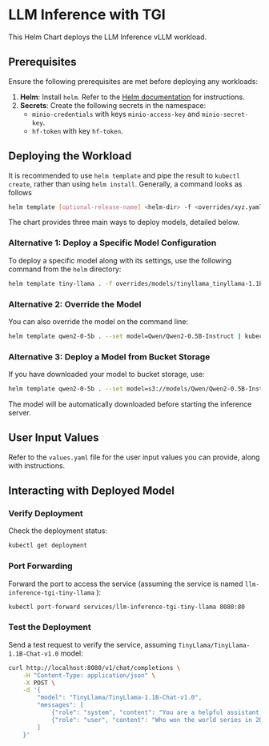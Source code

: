 # LLM Inference with TGI

This Helm Chart deploys the LLM Inference vLLM workload.

## Prerequisites

Ensure the following prerequisites are met before deploying any workloads:

1. **Helm**: Install `helm`. Refer to the [Helm documentation](https://helm.sh/) for instructions.
2. **Secrets**: Create the following secrets in the namespace:
    - `minio-credentials` with keys `minio-access-key` and `minio-secret-key`.
    - `hf-token` with key `hf-token`.

## Deploying the Workload

It is recommended to use `helm template` and pipe the result to `kubectl create`, rather than using `helm install`. Generally, a command looks as follows
```bash
helm template [optional-release-name] <helm-dir> -f <overrides/xyz.yaml> --set <name>=<value> | kubectl apply -f -
```

The chart provides three main ways to deploy models, detailed below.

### Alternative 1: Deploy a Specific Model Configuration

To deploy a specific model along with its settings, use the following command from the `helm` directory:

```bash
helm template tiny-llama . -f overrides/models/tinyllama_tinyllama-1.1b-chat-v1.0.yaml | kubectl apply -f -
```

### Alternative 2: Override the Model

You can also override the model on the command line:

```bash
helm template qwen2-0-5b . --set model=Qwen/Qwen2-0.5B-Instruct | kubectl apply -f -
```

### Alternative 3: Deploy a Model from Bucket Storage

If you have downloaded your model to bucket storage, use:

```bash
helm template qwen2-0-5b . --set model=s3://models/Qwen/Qwen2-0.5B-Instruct | kubectl apply -f -
```

The model will be automatically downloaded before starting the inference server.

## User Input Values

Refer to the `values.yaml` file for the user input values you can provide, along with instructions.

## Interacting with Deployed Model

### Verify Deployment

Check the deployment status:

```bash
kubectl get deployment
```

### Port Forwarding

Forward the port to access the service (assuming the service is named `llm-inference-tgi-tiny-llama` ):

```bash
kubectl port-forward services/llm-inference-tgi-tiny-llama 8080:80
```

### Test the Deployment

Send a test request to verify the service, assuming `TinyLlama/TinyLlama-1.1B-Chat-v1.0` model:

```bash
curl http://localhost:8080/v1/chat/completions \
    -H "Content-Type: application/json" \
    -X POST \
    -d '{
        "model": "TinyLlama/TinyLlama-1.1B-Chat-v1.0",
        "messages": [
            {"role": "system", "content": "You are a helpful assistant."},
            {"role": "user", "content": "Who won the world series in 2020?"}
        ]
    }'
```

